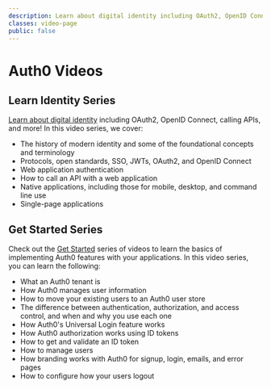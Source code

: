 ```yaml
---
description: Learn about digital identity including OAuth2, OpenID Connect, calling APIs, and get started with your Auth0 Implementation.
classes: video-page
public: false
---
```

# Auth0 Videos

## Learn Identity Series

[Learn about digital identity](/videos/learn-identity) including OAuth2, OpenID Connect, calling APIs, and more! In this video series, we cover:

* The history of modern identity and some of the foundational concepts and terminology
* Protocols, open standards, SSO, JWTs, OAuth2, and OpenID Connect
* Web application authentication
* How to call an API with a web application
* Native applications, including those for mobile, desktop, and command line use
* Single-page applications

## Get Started Series

Check out the [Get Started](/videos/get-started) series of videos to learn the basics of implementing Auth0 features with your applications. In this video series, you can learn the following:

* What an Auth0 tenant is
* How Auth0 manages user information
* How to move your existing users to an Auth0 user store  
* The difference between authentication, authorization, and access control, and when and why you use each one
* How Auth0's Universal Login feature works
* How Auth0 authorization works using ID tokens
* How to get and validate an ID token
* How to manage users
* How branding works with Auth0 for signup, login, emails, and error pages
* How to configure how your users logout
